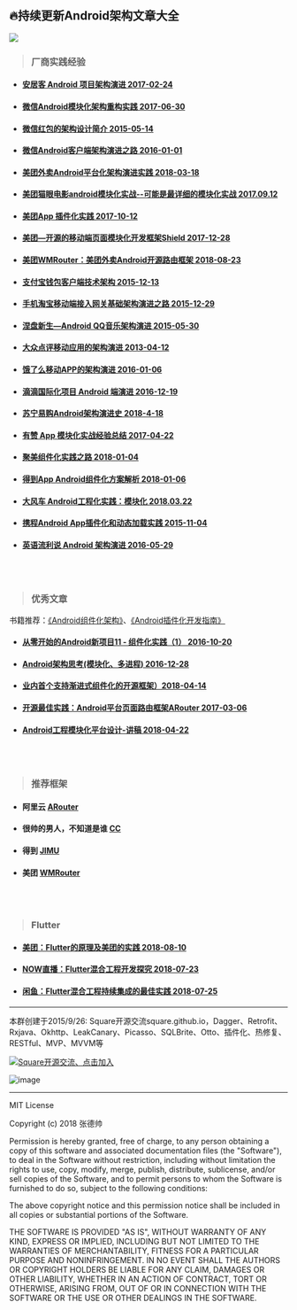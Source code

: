 ## 🔥持续更新Android架构文章大全

[![](https://badge.juejin.im/entry/5b7e9a8451882542b45dd67f/likes.svg?style=flat-square)](https://juejin.im/entry/5b7e9a8451882542b45dd67f/detail)

>  ### 厂商实践经验

- #### [安居客 Android 项目架构演进  2017-02-24](http://baronzhang.com/blog/Framework/%E5%AE%89%E5%B1%85%E5%AE%A2Android%E9%A1%B9%E7%9B%AE%E6%9E%B6%E6%9E%84%E6%BC%94%E8%BF%9B/)

- #### [微信Android模块化架构重构实践  2017-06-30](https://mp.weixin.qq.com/s?__biz=MzAwNDY1ODY2OQ==&mid=2649286672&idx=1&sn=4d9db00c496fcafd1d3e01d69af083f9&chksm=8334cc92b4434584e8bdb117274f41145fb49ba467ec0cd9ba5e3551a8abf92f1996bd6b147a&scene=0&key=2872d7939faa95a46b4dd8eec2b4222e304480e7c491f9e123cd47ab0e25f6a5bee9e7534bb2a7cc7f0a5cb56aa44df67d1b017718d6a24f823c92ea11450ffd19841ef3acc8ea7a9a1c288e8b640dd5&ascene=0&uin=Njc1NTY3MTIx&devicetype=iMac14%2C1+OSX+OSX+10.12.5+build(16F73)&version=12020810&nettype=WIFI&fontScale=100&pass_ticket=SJfCUWgSdjnsHwG3fpqXOHID4uDA1JGuzRRRiKQ2IJAdan6yEymN4QueZqAru9EL)

- #### [微信红包的架构设计简介 2015-05-14](https://www.zybuluo.com/yulin718/note/93148)

- #### [微信Android客户端架构演进之路 2016-01-01](http://www.infoq.com/cn/articles/wechat-android-app-architecture)

- #### [美团外卖Android平台化架构演进实践 2018-03-18](https://blog.csdn.net/meituantech/article/details/80062451)

- #### [美团猫眼电影android模块化实战--可能是最详细的模块化实战 2017.09.12](https://www.jianshu.com/p/d372cc6802e5)

- #### [美团App 插件化实践 2017-10-12](https://tech.meituan.com/android_hydra.html)

- #### [美团—开源的移动端页面模块化开发框架Shield 2017-12-28](https://tech.meituan.com/shield_opensource.html)

- #### [美团WMRouter：美团外卖Android开源路由框架 2018-08-23](https://tech.meituan.com/meituan_waimai_android_open_source_routing_framework.html)

- #### [支付宝钱包客户端技术架构 2015-12-13](https://yq.aliyun.com/articles/128)

- #### [手机淘宝移动端接入网关基础架构演进之路 2015-12-29](http://www.infoq.com/cn/articles/taobao-mobile-terminal-access-gateway-infrastructure)

- #### [涅盘新生—Android QQ音乐架构演进 2015-05-30](http://www.infoq.com/cn/presentations/evolution-of-android-qq-music-architecture)

- #### [大众点评移动应用的架构演进 2013-04-12](http://www.infoq.com/cn/presentations/public-comment-mobile-application-architecture-evolution)

- #### [饿了么移动APP的架构演进 2016-01-06](https://mp.weixin.qq.com/s?__biz=MzAxNDUwMzU3Mw==&mid=401044540&idx=1&sn=24b7d8fb655ae6dd5d989d0cb3c08e90&scene=2&srcid=0106EtxRjD2jHxzomxVPTwY3&from=timeline&isappinstalled=0&uin=NzgwODIwNDgw&key=&devicetype=webwx&version=70000001&lang=zh_CN&pass_ticket=46hW44w3Hxd7VY9rutz7mgLu1JGe2T1AAKNQpxNoYOSGi8NpmNYr%2BAZj%2BiXtRX2F)

- #### [滴滴国际化项目 Android 端演进 2016-12-19](http://www.trinea.cn/android/didi-internationalization-android-evolution/)

- #### [苏宁易购Android架构演进史 2018-4-18](http://www.apkbus.com/blog-873057-77534.html)

- #### [有赞 App 模块化实战经验总结 2017-04-22](https://juejin.im/entry/58fb2bacda2f60005dba1ccd)

- #### [聚美组件化实践之路 2018-01-04](https://juejin.im/post/5a4b4425518825128654eef4)

- #### [得到App Android组件化方案解析 2018-01-06](https://blog.csdn.net/coder_nice/article/details/78892999)

- #### [大风车 Android工程化实践：模块化 2018.03.22](https://juejin.im/post/5ab37cd3f265da238d50a0e6)

- #### [携程Android App插件化和动态加载实践 2015-11-04](https://mp.weixin.qq.com/s?__biz=MzAwMTcwNTE0NA==&mid=400217391&idx=1&sn=86181541ce0164156dfab135ed99bb5c&scene=0&key=b410d3164f5f798e61a5d4afb759fa38371c8b119384c6163a30c28163b4d4d5f59399f2400800ec842f1d0e0ffb84af&ascene=0&uin=MjExMjQ&pass_ticket=Nt5Jaa28jjFxcQO9o%2BvQiXX%2B0iXG5DlZlHNW97Fk1Ew%3D)

- #### [英语流利说 Android 架构演进 2016-05-29 ](https://blog.dreamtobe.cn/2016/05/29/lls_architecture/)


<br /><br />


>  ### 优秀文章

书籍推荐：[《Android组件化架构》](https://item.jd.com/12325825.html)、[《Android插件化开发指南》](https://item.jd.com/12408095.html)


- #### [从零开始的Android新项目11 - 组件化实践（1） 2016-10-20](http://blog.zhaiyifan.cn/2016/10/20/android-new-project-from-0-p11/)

- #### [Android架构思考(模块化、多进程) 2016-12-28](http://blog.spinytech.com/2016/12/28/android_modularization/)

- #### [业内首个支持渐进式组件化的开源框架）2018-04-14](https://juejin.im/post/5b255f6ce51d45588f2d1f89?tdsourcetag=s_pctim_aiomsg)

- #### [开源最佳实践：Android平台页面路由框架ARouter 2017-03-06](https://yq.aliyun.com/articles/71687)

- #### [Android工程模块化平台设计-讲稿 2018-04-22](https://juejin.im/post/5adc03b2518825670f7b6f05)

<br /><br />

>  ### 推荐框架

- #### 阿里云 [ARouter](https://github.com/alibaba/ARouter)
- #### 很帅的男人，不知道是谁 [CC](https://github.com/luckybilly/CC)
- #### 得到 [JIMU](https://github.com/mqzhangw/JIMU)
- #### 美团 [WMRouter](https://github.com/meituan/WMRouter)

<br /><br />

>  ### Flutter

- #### [美团：Flutter的原理及美团的实践 2018-08-10](https://mp.weixin.qq.com/s/cJjKZCqc8UuzvEtxK1BJCw)

- #### [NOW直播：Flutter混合工程开发探究 2018-07-23](https://juejin.im/post/5b55819ef265da0f8d36615e)

- #### [闲鱼：Flutter混合工程持续集成的最佳实践 2018-07-25](https://yq.aliyun.com/articles/618599)



---

本群创建于2015/9/26:  Square开源交流square.github.io，Dagger、Retrofit、Rxjava、Okhttp、LeakCanary、Picasso、SQLBrite、Otto、插件化、热修复、RESTful、MVP、MVVM等

<a target="_blank" href="//shang.qq.com/wpa/qunwpa?idkey=4fe8a8d4f6ebacc8a62c06effdec35f5dd9c11fe22b7c642c3787c600571acf6"><img border="0" src="//pub.idqqimg.com/wpa/images/group.png" alt="Square开源交流、点击加入" title="Square开源交流、点击加入"></a>

![image](http://oytvhk2e6.bkt.clouddn.com/18-8-30/74614893.jpg)

---

MIT License

Copyright (c) 2018 张德帅

Permission is hereby granted, free of charge, to any person obtaining a copy
of this software and associated documentation files (the "Software"), to deal
in the Software without restriction, including without limitation the rights
to use, copy, modify, merge, publish, distribute, sublicense, and/or sell
copies of the Software, and to permit persons to whom the Software is
furnished to do so, subject to the following conditions:

The above copyright notice and this permission notice shall be included in all
copies or substantial portions of the Software.

THE SOFTWARE IS PROVIDED "AS IS", WITHOUT WARRANTY OF ANY KIND, EXPRESS OR
IMPLIED, INCLUDING BUT NOT LIMITED TO THE WARRANTIES OF MERCHANTABILITY,
FITNESS FOR A PARTICULAR PURPOSE AND NONINFRINGEMENT. IN NO EVENT SHALL THE
AUTHORS OR COPYRIGHT HOLDERS BE LIABLE FOR ANY CLAIM, DAMAGES OR OTHER
LIABILITY, WHETHER IN AN ACTION OF CONTRACT, TORT OR OTHERWISE, ARISING FROM,
OUT OF OR IN CONNECTION WITH THE SOFTWARE OR THE USE OR OTHER DEALINGS IN THE
SOFTWARE.
